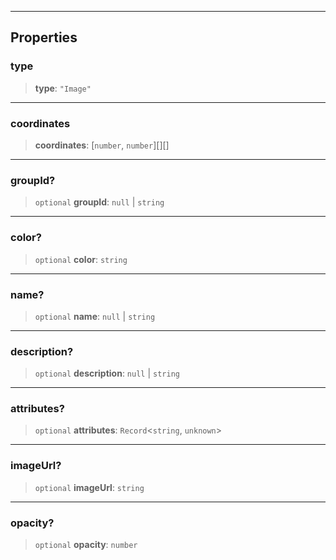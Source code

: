 ***

## Properties

### type

> **type**: `"Image"`

***

### coordinates

> **coordinates**: \[`number`, `number`]\[]\[]

***

### groupId?

> `optional` **groupId**: `null` | `string`

***

### color?

> `optional` **color**: `string`

***

### name?

> `optional` **name**: `null` | `string`

***

### description?

> `optional` **description**: `null` | `string`

***

### attributes?

> `optional` **attributes**: `Record`\<`string`, `unknown`>

***

### imageUrl?

> `optional` **imageUrl**: `string`

***

### opacity?

> `optional` **opacity**: `number`
